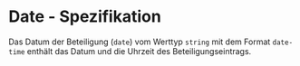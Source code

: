 # Date - Spezifikation

Das Datum der Beteiligung (`date`) vom Werttyp `string` mit dem Format `date-time` enthält das Datum und die Uhrzeit des Beteiligungseintrags.
